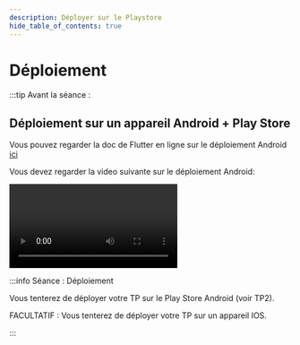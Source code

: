 ```yaml
---
description: Déployer sur le Playstore
hide_table_of_contents: true
---
```


# Déploiement

<Row>

<Column>

:::tip Avant la séance :

## Déploiement sur un appareil Android + Play Store

Vous pouvez regarder la doc de Flutter en ligne sur le déploiement Android [ici](https://flutter.dev/docs/deployment/android)

Vous devez regarder la video suivante sur le déploiement Android:

<Video url="https://youtu.be/jm_cKADnNqc" />

## Déploiement sur un appareil IOS (optionnel)

Assurez-vous d'avoir un Apple Id, si vous ne possédez pas de compte Apple, vous pouvez en créer un **[ici](https://appleid.apple.com/account)**.

Ce n'est pas nécessaire d'avoir un compte développeur, un compte Apple gratuit sera suffisant pour nos besoins dans ce cours.

:::

</Column>

<Column>

:::info Séance : Déploiement

Vous tenterez de déployer votre TP sur le Play Store Android (voir TP2).

FACULTATIF : Vous tenterez de déployer votre TP sur un appareil IOS.

:::

</Column>

</Row>
